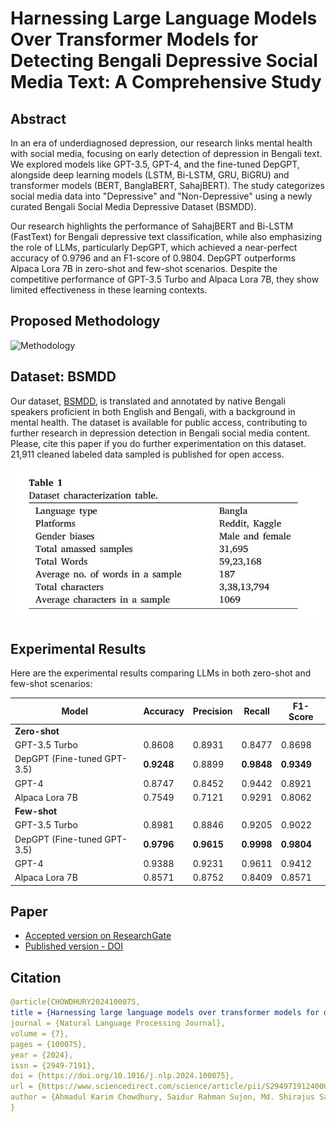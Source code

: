 # Harnessing Large Language Models Over Transformer Models for Detecting Bengali Depressive Social Media Text: A Comprehensive Study

## Abstract
In an era of underdiagnosed depression, our research links mental health with social media, focusing on early detection of depression in Bengali text. We explored models like GPT-3.5, GPT-4, and the fine-tuned DepGPT, alongside deep learning models (LSTM, Bi-LSTM, GRU, BiGRU) and transformer models (BERT, BanglaBERT, SahajBERT). The study categorizes social media data into "Depressive" and "Non-Depressive" using a newly curated Bengali Social Media Depressive Dataset (BSMDD).

Our research highlights the performance of SahajBERT and Bi-LSTM (FastText) for Bengali depressive text classification, while also emphasizing the role of LLMs, particularly DepGPT, which achieved a near-perfect accuracy of 0.9796 and an F1-score of 0.9804. DepGPT outperforms Alpaca Lora 7B in zero-shot and few-shot scenarios. Despite the competitive performance of GPT-3.5 Turbo and Alpaca Lora 7B, they show limited effectiveness in these learning contexts.

## Proposed Methodology
![Methodology](https://github.com/AKC23/Harnessing-LLMs-over-transformer-models-for-detecting-Bengali-depressive-text-A-comprehensive-study/assets/57568723/f239f1c7-951e-4c66-a735-1aa2fdb08e77)

## Dataset: BSMDD
Our dataset, [BSMDD](https://github.com/SR-Sujon/Harnessing-LLMs-over-transformer-models-for-detecting-Bengali-depressive-text-A-comprehensive-study/tree/main/Dataset), is translated and annotated by native Bengali speakers proficient in both English and Bengali, with a background in mental health. The dataset is available for public access, contributing to further research in depression detection in Bengali social media content. Please, cite this paper if you do further experimentation on this dataset. 21,911 cleaned labeled data sampled is published for open access. 

![Dataset](https://github.com/AKC23/Harnessing-LLMs-over-transformer-models-for-detecting-Bengali-depressive-text-A-comprehensive-study/blob/main/Dataset/dataset_table.JPG?raw=true)

## Experimental Results
Here are the experimental results comparing LLMs in both zero-shot and few-shot scenarios:

| **Model**        | **Accuracy** | **Precision** | **Recall** | **F1-Score** |
|------------------|--------------|---------------|------------|--------------|
| **Zero-shot**     |              |               |            |              |
| GPT-3.5 Turbo     | 0.8608       | 0.8931        | 0.8477     | 0.8698       |
| DepGPT (Fine-tuned GPT-3.5) | **0.9248** | 0.8899        | **0.9848**  | **0.9349**  |
| GPT-4            | 0.8747       | 0.8452        | 0.9442     | 0.8921       |
| Alpaca Lora 7B    | 0.7549       | 0.7121        | 0.9291     | 0.8062       |
| **Few-shot**      |              |               |            |              |
| GPT-3.5 Turbo     | 0.8981       | 0.8846        | 0.9205     | 0.9022       |
| DepGPT (Fine-tuned GPT-3.5) | **0.9796** | **0.9615**   | **0.9998**  | **0.9804**  |
| GPT-4            | 0.9388       | 0.9231        | 0.9611     | 0.9412       |
| Alpaca Lora 7B    | 0.8571       | 0.8752        | 0.8409     | 0.8571       |

## Paper
- [Accepted version on ResearchGate](https://www.researchgate.net/publication/380628761_Harnessing_large_language_models_over_transformer_models_for_detecting_Bengali_depressive_social_media_text_A_comprehensive_study)  
- [Published version - DOI](https://doi.org/10.1016/j.nlp.2024.100075)

## Citation
```yaml
@article{CHOWDHURY2024100075,
title = {Harnessing large language models over transformer models for detecting Bengali depressive social media text: A comprehensive study},
journal = {Natural Language Processing Journal},
volume = {7},
pages = {100075},
year = {2024},
issn = {2949-7191},
doi = {https://doi.org/10.1016/j.nlp.2024.100075},
url = {https://www.sciencedirect.com/science/article/pii/S2949719124000232},
author = {Ahmadul Karim Chowdhury, Saidur Rahman Sujon, Md. Shirajus Salekin Shafi, Tasin Ahmmad, Sifat Ahmed, Khan Md Hasib, Faisal Muhammad Shah}
}
